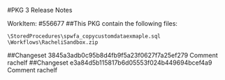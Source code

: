 #PKG 3 Release Notes

WorkItem:
#556677
##This PKG contain the following files:
```
\StoredProcedures\spwfa_copycustomdataexmaple.sql
\Workflows\RacheliSandbox.zip
```

##Changeset 3845a3adb0c95b8d4fb9f5a23f0627f7a25ef279 Comment
rachelf
##Changeset e3a84d5b115817b6d05553f024b449694bcef4a9 Comment
rachelf
